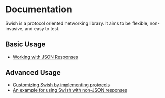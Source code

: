 # Documentation #

Swish is a protocol oriented networking library. It aims to be flexible, non-invasive, and easy to test.

## Basic Usage ##
- [Working with JSON Responses](Basics.md)

## Advanced Usage ##
- [Customizing Swish by implementing protocols](Protocols.md)
- [An example for using Swish with non-JSON responses](Advanced.md)

